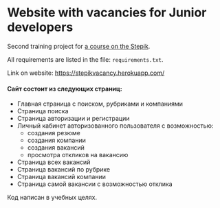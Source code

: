 # Website with vacancies for Junior developers
Second training project for [a course on the Stepik](<https://stepik.org/course/63298>).

All requirements are listed in the file: `requirements.txt`.

Link on website: https://stepikvacancy.herokuapp.com/

#### Сайт состоит из следующих страниц:

- Главная страница с поиском, рубриками и компаниями
- Страница поиска
- Страница авторизации и регистрации
- Личный кабинет авторизованного пользователя с возможностью:
    - создания резюме
    - создания компании
    - создания вакансий
    - просмотра откликов на вакансию 
- Страница всех вакансий
- Страница вакансий по рубрике
- Страница вакансий компании
- Страница самой вакансии с возможностью отклика


Код написан в учебных целях. 